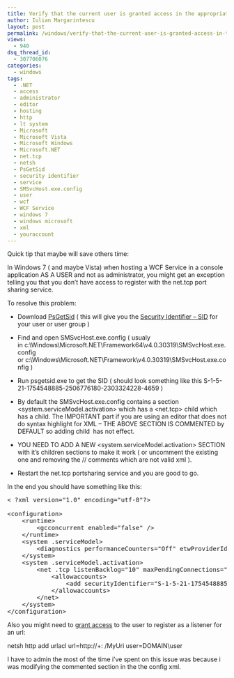 ```yaml
---
title: Verify that the current user is granted access in the appropriate allowAccounts section of SMSvcHost.exe.config
author: Iulian Margarintescu
layout: post
permalink: /windows/verify-that-the-current-user-is-granted-access-in-the-appropriate-allowaccounts-section-of-smsvchost-exe-config/
views:
  - 940
dsq_thread_id:
  - 307706076
categories:
  - windows
tags:
  - .NET
  - access
  - administrator
  - editor
  - hosting
  - http
  - lt system
  - Microsoft
  - Microsoft Vista
  - Microsoft Windows
  - Microsoft.NET
  - net.tcp
  - netsh
  - PsGetSid
  - security identifier
  - service
  - SMSvcHost.exe.config
  - user
  - wcf
  - WCF Service
  - windows 7
  - windows microsoft
  - xml
  - youraccount
---
```

Quick tip that maybe will save others time:

In Windows 7 ( and maybe Vista) when hosting a WCF Service in a console application AS A USER and not as administrator, you might get an exception telling you that you don&#8217;t have access to register with the net.tcp port sharing service.

To resolve this problem:

- Download [PsGetSid][1] ( this will give you the [Security Identifier &#8211; SID][2] for your user or user group )

- Find and open SMSvcHost.exe.config ( usualy in c:\Windows\Microsoft.NET\Framework64\v4.0.30319\SMSvcHost.exe.config or c:\Windows\Microsoft.NET\Framework\v4.0.30319\SMSvcHost.exe.config )

- Run psgetsid.exe <youraccount> to get the SID ( should look something like this S-1-5-21-1754548885-2506776180-2303324228-4659 )

- By default the SMSvcHost.exe.config contains a section <system.serviceModel.activation> which has a <net.tcp> child which has a <allowAccounts> child. The IMPORTANT part if you are using an editor that does not do syntax highlight for XML &#8211; THE ABOVE SECTION IS COMMENTED by DEFAULT so adding child <allowAccounts> has not effect.

- YOU NEED TO ADD A NEW <system.serviceModel.activation> SECTION with it&#8217;s children sections to make it work ( or uncomment the existing one and removing the // comments which are not valid xml ).

- Restart the net.tcp portsharing service and you are good to go.

In the end you should have something like this:

<pre class="brush:xml">&lt; ?xml version="1.0" encoding="utf-8"?>
<!-- The configuration file for SMSvcHost.exe -->
&lt;configuration>
    &lt;runtime>
        &lt;gcconcurrent enabled="false" />
    &lt;/runtime>
    &lt;system .serviceModel>
        &lt;diagnostics performanceCounters="Off" etwProviderId="{f18839f5-27ff-4e66-bd2d-639b768cf18b}"/>
    &lt;/system>
	&lt;system .serviceModel.activation>
        &lt;net .tcp listenBacklog="10" maxPendingConnections="100" maxPendingAccepts="2" receiveTimeout="00:00:10" teredoEnabled="false">
            &lt;allowaccounts>
                &lt;add securityIdentifier="S-1-5-21-1754548885-2506776180-2303324228-4659"/>
            &lt;/allowaccounts>
        &lt;/net>
    &lt;/system>
&lt;/configuration>
</pre>

Also you might need to [grant access][3] to the user to register as a listener for an url:

netsh http add urlacl url=http://+: <port>/MyUri user=DOMAIN\user

I have to admin the most of the time i&#8217;ve spent on this issue was because i was modifying the commented section in the the config xml. </port>

 [1]: http://technet.microsoft.com/en-us/sysinternals/bb897417 "PsGetSid"
 [2]: http://en.wikipedia.org/wiki/Security_Identifier "Security Identifier"
 [3]: http://msdn.microsoft.com/en-us/library/ms733768.aspx "Configuring HTTP and HTTPS"